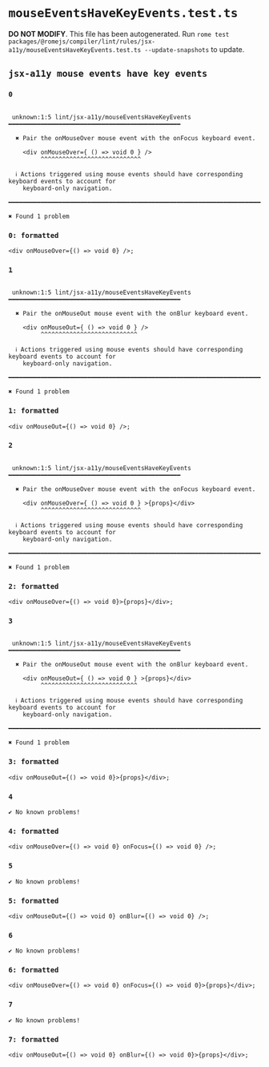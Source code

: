 # `mouseEventsHaveKeyEvents.test.ts`

**DO NOT MODIFY**. This file has been autogenerated. Run `rome test packages/@romejs/compiler/lint/rules/jsx-a11y/mouseEventsHaveKeyEvents.test.ts --update-snapshots` to update.

## `jsx-a11y mouse events have key events`

### `0`

```

 unknown:1:5 lint/jsx-a11y/mouseEventsHaveKeyEvents ━━━━━━━━━━━━━━━━━━━━━━━━━━━━━━━━━━━━━━━━━━━━━━━━

  ✖ Pair the onMouseOver mouse event with the onFocus keyboard event.

    <div onMouseOver={ () => void 0 } />
         ^^^^^^^^^^^^^^^^^^^^^^^^^^^^

  ℹ Actions triggered using mouse events should have corresponding keyboard events to account for
    keyboard-only navigation.

━━━━━━━━━━━━━━━━━━━━━━━━━━━━━━━━━━━━━━━━━━━━━━━━━━━━━━━━━━━━━━━━━━━━━━━━━━━━━━━━━━━━━━━━━━━━━━━━━━━━

✖ Found 1 problem

```

### `0: formatted`

```
<div onMouseOver={() => void 0} />;

```

### `1`

```

 unknown:1:5 lint/jsx-a11y/mouseEventsHaveKeyEvents ━━━━━━━━━━━━━━━━━━━━━━━━━━━━━━━━━━━━━━━━━━━━━━━━

  ✖ Pair the onMouseOut mouse event with the onBlur keyboard event.

    <div onMouseOut={ () => void 0 } />
         ^^^^^^^^^^^^^^^^^^^^^^^^^^^

  ℹ Actions triggered using mouse events should have corresponding keyboard events to account for
    keyboard-only navigation.

━━━━━━━━━━━━━━━━━━━━━━━━━━━━━━━━━━━━━━━━━━━━━━━━━━━━━━━━━━━━━━━━━━━━━━━━━━━━━━━━━━━━━━━━━━━━━━━━━━━━

✖ Found 1 problem

```

### `1: formatted`

```
<div onMouseOut={() => void 0} />;

```

### `2`

```

 unknown:1:5 lint/jsx-a11y/mouseEventsHaveKeyEvents ━━━━━━━━━━━━━━━━━━━━━━━━━━━━━━━━━━━━━━━━━━━━━━━━

  ✖ Pair the onMouseOver mouse event with the onFocus keyboard event.

    <div onMouseOver={ () => void 0 } >{props}</div>
         ^^^^^^^^^^^^^^^^^^^^^^^^^^^^

  ℹ Actions triggered using mouse events should have corresponding keyboard events to account for
    keyboard-only navigation.

━━━━━━━━━━━━━━━━━━━━━━━━━━━━━━━━━━━━━━━━━━━━━━━━━━━━━━━━━━━━━━━━━━━━━━━━━━━━━━━━━━━━━━━━━━━━━━━━━━━━

✖ Found 1 problem

```

### `2: formatted`

```
<div onMouseOver={() => void 0}>{props}</div>;

```

### `3`

```

 unknown:1:5 lint/jsx-a11y/mouseEventsHaveKeyEvents ━━━━━━━━━━━━━━━━━━━━━━━━━━━━━━━━━━━━━━━━━━━━━━━━

  ✖ Pair the onMouseOut mouse event with the onBlur keyboard event.

    <div onMouseOut={ () => void 0 } >{props}</div>
         ^^^^^^^^^^^^^^^^^^^^^^^^^^^

  ℹ Actions triggered using mouse events should have corresponding keyboard events to account for
    keyboard-only navigation.

━━━━━━━━━━━━━━━━━━━━━━━━━━━━━━━━━━━━━━━━━━━━━━━━━━━━━━━━━━━━━━━━━━━━━━━━━━━━━━━━━━━━━━━━━━━━━━━━━━━━

✖ Found 1 problem

```

### `3: formatted`

```
<div onMouseOut={() => void 0}>{props}</div>;

```

### `4`

```
✔ No known problems!

```

### `4: formatted`

```
<div onMouseOver={() => void 0} onFocus={() => void 0} />;

```

### `5`

```
✔ No known problems!

```

### `5: formatted`

```
<div onMouseOut={() => void 0} onBlur={() => void 0} />;

```

### `6`

```
✔ No known problems!

```

### `6: formatted`

```
<div onMouseOver={() => void 0} onFocus={() => void 0}>{props}</div>;

```

### `7`

```
✔ No known problems!

```

### `7: formatted`

```
<div onMouseOut={() => void 0} onBlur={() => void 0}>{props}</div>;

```
